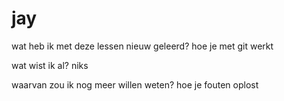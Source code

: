 # jay

wat heb ik met deze lessen nieuw geleerd?
hoe je met git werkt

wat wist ik al?
niks

waarvan zou ik nog meer willen weten?
hoe je fouten oplost